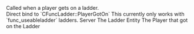 <function name="HolyLib:OnPlayerGotOnLadder" parent="" type="hook">
	<description>
		Called when a player gets on a ladder.<br>
		Direct bind to `CFuncLadder::PlayerGotOn`
		<note>
			This currently only works with `func_useableladder` ladders.
		</note>
	</description>
	<realm>Server</realm>
	<args>
		<arg name="ent" type="Entity">The Ladder Entity</arg>
		<arg name="ply" type="Player">The Player that got on the Ladder</arg>
	</args>
</function>